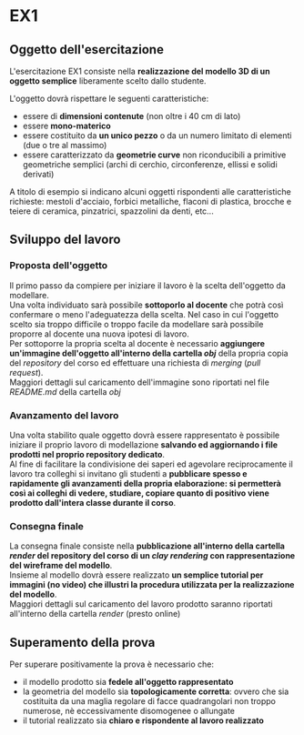 # EX1

## Oggetto dell'esercitazione
L'esercitazione EX1 consiste nella **realizzazione del modello 3D di un oggetto semplice**
liberamente scelto dallo studente.

L'oggetto dovrà rispettare le seguenti caratteristiche:
* essere di **dimensioni contenute** (non oltre i 40 cm di lato)
* essere **mono-materico**
* essere costituito da **un unico pezzo** o da un numero limitato di elementi
(due o tre al massimo)
* essere caratterizzato da **geometrie curve** non riconducibili a primitive geometriche
semplici (archi di cerchio, circonferenze, ellissi e solidi derivati)

A titolo di esempio si indicano alcuni oggetti rispondenti alle
caratteristiche richieste: mestoli d'acciaio, forbici metalliche,
flaconi di plastica, brocche e teiere di ceramica, pinzatrici, spazzolini da denti, etc...

## Sviluppo del lavoro
### Proposta dell'oggetto
Il primo passo da compiere per iniziare il lavoro è la scelta dell'oggetto da modellare.   
Una volta individuato sarà possibile **sottoporlo al docente** che potrà così confermare
o meno l'adeguatezza della scelta. Nel caso in cui l'oggetto scelto sia troppo 
difficile o troppo facile da modellare sarà possibile proporre al docente una
nuova ipotesi di lavoro.   
Per sottoporre la propria scelta al docente è necessario **aggiungere un'immagine
dell'oggetto all'interno della cartella *obj*** della propria copia
del *repository* del corso ed effettuare una richiesta di *merging* (*pull request*).   
Maggiori dettagli sul caricamento dell'immagine sono riportati nel file *README.md* della
cartella *obj*

### Avanzamento del lavoro
Una volta stabilito quale oggetto dovrà essere rappresentato è possibile iniziare
il proprio lavoro di modellazione **salvando ed aggiornando i file prodotti nel
proprio repository dedicato**.   
Al fine di facilitare la condivisione dei saperi ed agevolare reciprocamente il lavoro
tra colleghi si invitano gli studenti a **pubblicare spesso e rapidamente gli avanzamenti
della propria elaborazione: si permetterà così ai colleghi di vedere, studiare,
copiare quanto di positivo viene prodotto dall'intera classe durante il corso**.

### Consegna finale
La consegna finale consiste nella **pubblicazione all'interno della cartella *render*
del repository del corso di un *clay rendering* con rappresentazione del wireframe
del modello**.  
Insieme al modello dovrà essere realizzato **un semplice tutorial
per immagini **(no video)** che illustri la procedura utilizzata per la realizzazione
del modello**.   
Maggiori dettagli sul caricamento del lavoro prodotto saranno riportati 
all'interno della cartella *render* (presto online)

## Superamento della prova
Per superare positivamente la prova è necessario che:
* il modello prodotto sia **fedele all'oggetto rappresentato**
* la geometria del modello sia **topologicamente corretta**: ovvero che sia costituita
da una maglia regolare di facce quadrangolari non troppo numerose, nè eccessivamente
disomogenee o allungate
* il tutorial realizzato sia **chiaro e rispondente al lavoro realizzato**


